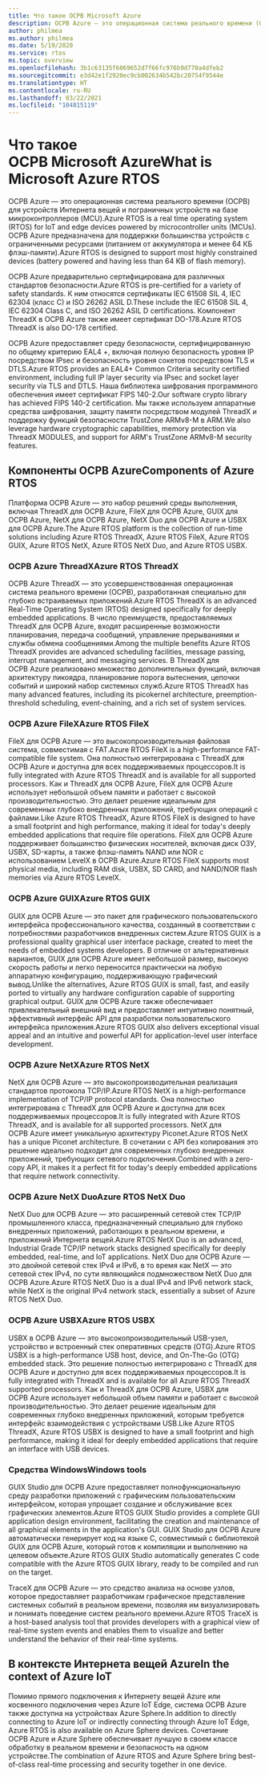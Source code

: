 ```yaml
---
title: Что такое ОСРВ Microsoft Azure
description: ОСРВ Azure — это операционная система реального времени (ОСРВ) для устройств Интернета вещей и пограничных устройств на базе микроконтроллеров (MCU).
author: philmea
ms.author: philmea
ms.date: 5/19/2020
ms.service: rtos
ms.topic: overview
ms.openlocfilehash: 3b1c63135f6069652d7f66fc976b9d770a4dfeb2
ms.sourcegitcommit: e3d42e1f2920ec9cb002634b542bc20754f9544e
ms.translationtype: HT
ms.contentlocale: ru-RU
ms.lasthandoff: 03/22/2021
ms.locfileid: "104815119"
---
```

# <a name="what-is-microsoft-azure-rtos"></a><span data-ttu-id="bea1e-103">Что такое ОСРВ Microsoft Azure</span><span class="sxs-lookup"><span data-stu-id="bea1e-103">What is Microsoft Azure RTOS</span></span>

<span data-ttu-id="bea1e-104">ОСРВ Azure — это операционная система реального времени (ОСРВ) для устройств Интернета вещей и пограничных устройств на базе микроконтроллеров (MCU).</span><span class="sxs-lookup"><span data-stu-id="bea1e-104">Azure RTOS is a real time operating system (RTOS) for IoT and edge devices powered by microcontroller units (MCUs).</span></span> <span data-ttu-id="bea1e-105">ОСРВ Azure предназначена для поддержки большинства устройств с ограниченными ресурсами (питанием от аккумулятора и менее 64 КБ флэш-памяти).</span><span class="sxs-lookup"><span data-stu-id="bea1e-105">Azure RTOS is designed to support most highly constrained devices (battery powered and having less than 64 KB of flash memory).</span></span>
 
<span data-ttu-id="bea1e-106">ОСРВ Azure предварительно сертифицирована для различных стандартов безопасности.</span><span class="sxs-lookup"><span data-stu-id="bea1e-106">Azure RTOS is pre-certified for a variety of safety standards.</span></span> <span data-ttu-id="bea1e-107">К ним относятся сертификаты IEC 61508 SIL 4, IEC 62304 (класс C) и ISO 26262 ASIL D.</span><span class="sxs-lookup"><span data-stu-id="bea1e-107">These include the IEC 61508 SIL 4, IEC 62304 Class C, and ISO 26262 ASIL D certifications.</span></span> <span data-ttu-id="bea1e-108">Компонент ThreadX в ОСРВ Azure также имеет сертификат DO-178.</span><span class="sxs-lookup"><span data-stu-id="bea1e-108">Azure RTOS ThreadX is also DO-178 certified.</span></span>

<span data-ttu-id="bea1e-109">ОСРВ Azure предоставляет среду безопасности, сертифицированную по общему критерию EAL4 +, включая полную безопасность уровня IP посредством IPsec и безопасность уровня сокетов посредством TLS и DTLS.</span><span class="sxs-lookup"><span data-stu-id="bea1e-109">Azure RTOS provides an EAL4+ Common Criteria security certified environment, including full IP layer security via IPsec and socket layer security via TLS and DTLS.</span></span> <span data-ttu-id="bea1e-110">Наша библиотека шифрования программного обеспечения имеет сертификат FIPS 140-2.</span><span class="sxs-lookup"><span data-stu-id="bea1e-110">Our software crypto library has achieved FIPS 140-2 certification.</span></span> <span data-ttu-id="bea1e-111">Мы также используем аппаратные средства шифрования, защиту памяти посредством модулей ThreadX и поддержку функций безопасности TrustZone ARMv8-M в ARM.</span><span class="sxs-lookup"><span data-stu-id="bea1e-111">We also leverage hardware cryptographic capabilities, memory protection via ThreadX MODULES, and support for ARM's TrustZone ARMv8-M security features.</span></span>

## <a name="components-of-azure-rtos"></a><span data-ttu-id="bea1e-112">Компоненты ОСРВ Azure</span><span class="sxs-lookup"><span data-stu-id="bea1e-112">Components of Azure RTOS</span></span>

<span data-ttu-id="bea1e-113">Платформа ОСРВ Azure — это набор решений среды выполнения, включая ThreadX для ОСРВ Azure, FileX для ОСРВ Azure, GUIX для ОСРВ Azure, NetX для ОСРВ Azure, NetX Duo для ОСРВ Azure и USBX для ОСРВ Azure.</span><span class="sxs-lookup"><span data-stu-id="bea1e-113">The Azure RTOS platform is the collection of run-time solutions including Azure RTOS ThreadX, Azure RTOS FileX, Azure RTOS GUIX, Azure RTOS NetX, Azure RTOS NetX Duo, and Azure RTOS USBX.</span></span>

### <a name="azure-rtos-threadx"></a><span data-ttu-id="bea1e-114">ОСРВ Azure ThreadX</span><span class="sxs-lookup"><span data-stu-id="bea1e-114">Azure RTOS ThreadX</span></span>

<span data-ttu-id="bea1e-115">ОСРВ Azure ThreadX — это усовершенствованная операционная система реального времени (ОСРВ), разработанная специально для глубоко встраиваемых приложений.</span><span class="sxs-lookup"><span data-stu-id="bea1e-115">Azure RTOS ThreadX is an advanced Real-Time Operating System (RTOS) designed specifically for deeply embedded applications.</span></span> <span data-ttu-id="bea1e-116">В число преимуществ, предоставляемых ThreadX для ОСРВ Azure, входят расширенные возможности планирования, передача сообщений, управление прерываниями и службы обмена сообщениями.</span><span class="sxs-lookup"><span data-stu-id="bea1e-116">Among the multiple benefits Azure RTOS ThreadX provides are advanced scheduling facilities, message passing, interrupt management, and messaging services.</span></span> <span data-ttu-id="bea1e-117">В ThreadX для ОСРВ Azure реализовано множество дополнительных функций, включая архитектуру пикоядра, планирование порога вытеснения, цепочки событий и широкий набор системных служб.</span><span class="sxs-lookup"><span data-stu-id="bea1e-117">Azure RTOS ThreadX has many advanced features, including its picokernel architecture, preemption-threshold scheduling, event-chaining, and a rich set of system services.</span></span>

### <a name="azure-rtos-filex"></a><span data-ttu-id="bea1e-118">ОСРВ Azure FileX</span><span class="sxs-lookup"><span data-stu-id="bea1e-118">Azure RTOS FileX</span></span>

<span data-ttu-id="bea1e-119">FileX для ОСРВ Azure — это высокопроизводительная файловая система, совместимая с FAT.</span><span class="sxs-lookup"><span data-stu-id="bea1e-119">Azure RTOS FileX is a high-performance FAT-compatible file system.</span></span> <span data-ttu-id="bea1e-120">Она полностью интегрирована с ThreadX для ОСРВ Azure и доступна для всех поддерживаемых процессоров.</span><span class="sxs-lookup"><span data-stu-id="bea1e-120">It is fully integrated with Azure RTOS ThreadX and is available for all supported processors.</span></span> <span data-ttu-id="bea1e-121">Как и ThreadX для ОСРВ Azure, FileX для ОСРВ Azure использует небольшой объем памяти и работает с высокой производительностью. Это делает решение идеальным для современных глубоко внедренных приложений, требующих операций с файлами.</span><span class="sxs-lookup"><span data-stu-id="bea1e-121">Like Azure RTOS ThreadX, Azure RTOS FileX is designed to have a small footprint and high performance, making it ideal for today's deeply embedded applications that require file operations.</span></span> <span data-ttu-id="bea1e-122">FileX для ОСРВ Azure поддерживает большинство физических носителей, включая диск ОЗУ, USBX, SD-карты, а также флэш-память NAND или NOR с использованием LevelX в ОСРВ Azure.</span><span class="sxs-lookup"><span data-stu-id="bea1e-122">Azure RTOS FileX supports most physical media, including RAM disk, USBX, SD CARD, and NAND/NOR flash memories via Azure RTOS LevelX.</span></span>

### <a name="azure-rtos-guix"></a><span data-ttu-id="bea1e-123">ОСРВ Azure GUIX</span><span class="sxs-lookup"><span data-stu-id="bea1e-123">Azure RTOS GUIX</span></span>

<span data-ttu-id="bea1e-124">GUIX для ОСРВ Azure — это пакет для графического пользовательского интерфейса профессионального качества, созданный в соответствии с потребностями разработчиков внедренных систем.</span><span class="sxs-lookup"><span data-stu-id="bea1e-124">Azure RTOS GUIX is a professional quality graphical user interface package, created to meet the needs of embedded systems developers.</span></span> <span data-ttu-id="bea1e-125">В отличие от альтернативных вариантов, GUIX для ОСРВ Azure имеет небольшой размер, высокую скорость работы и легко переносится практически на любую аппаратную конфигурацию, поддерживающую графический вывод.</span><span class="sxs-lookup"><span data-stu-id="bea1e-125">Unlike the alternatives, Azure RTOS GUIX is small, fast, and easily ported to virtually any hardware configuration capable of supporting graphical output.</span></span> <span data-ttu-id="bea1e-126">GUIX для ОСРВ Azure также обеспечивает привлекательный внешний вид и предоставляет интуитивно понятный, эффективный интерфейс API для разработки пользовательского интерфейса приложения.</span><span class="sxs-lookup"><span data-stu-id="bea1e-126">Azure RTOS GUIX also delivers exceptional visual appeal and an intuitive and powerful API for application-level user interface development.</span></span>

### <a name="azure-rtos-netx"></a><span data-ttu-id="bea1e-127">ОСРВ Azure NetX</span><span class="sxs-lookup"><span data-stu-id="bea1e-127">Azure RTOS NetX</span></span>

<span data-ttu-id="bea1e-128">NetX для ОСРВ Azure — это высокопроизводительная реализация стандартов протокола TCP/IP.</span><span class="sxs-lookup"><span data-stu-id="bea1e-128">Azure RTOS NetX is a high-performance implementation of TCP/IP protocol standards.</span></span> <span data-ttu-id="bea1e-129">Она полностью интегрирована с ThreadX для ОСРВ Azure и доступна для всех поддерживаемых процессоров.</span><span class="sxs-lookup"><span data-stu-id="bea1e-129">It is fully integrated with Azure RTOS ThreadX, and is available for all supported processors.</span></span> <span data-ttu-id="bea1e-130">NetX для ОСРВ Azure имеет уникальную архитектуру Piconet.</span><span class="sxs-lookup"><span data-stu-id="bea1e-130">Azure RTOS NetX has a unique Piconet architecture.</span></span> <span data-ttu-id="bea1e-131">В сочетании с API без копирования это решение идеально подходит для современных глубоко внедренных приложений, требующих сетевого подключения.</span><span class="sxs-lookup"><span data-stu-id="bea1e-131">Combined with a zero-copy API, it makes it a perfect fit for today's deeply embedded applications that require network connectivity.</span></span>

### <a name="azure-rtos-netx-duo"></a><span data-ttu-id="bea1e-132">ОСРВ Azure NetX Duo</span><span class="sxs-lookup"><span data-stu-id="bea1e-132">Azure RTOS NetX Duo</span></span>

<span data-ttu-id="bea1e-133">NetX Duo для ОСРВ Azure — это расширенный сетевой стек TCP/IP промышленного класса, предназначенный специально для глубоко внедренных приложений, работающих в реальном времени, и приложений Интернета вещей.</span><span class="sxs-lookup"><span data-stu-id="bea1e-133">Azure RTOS NetX Duo is an advanced, Industrial Grade TCP/IP network stacks designed specifically for deeply embedded, real-time, and IoT applications.</span></span> <span data-ttu-id="bea1e-134">NetX Duo для ОСРВ Azure — это двойной сетевой стек IPv4 и IPv6, в то время как NetX — это сетевой стек IPv4, по сути являющийся подмножеством NetX Duo для ОСРВ Azure.</span><span class="sxs-lookup"><span data-stu-id="bea1e-134">Azure RTOS NetX Duo is a dual IPv4 and IPv6 network stack, while NetX is the original IPv4 network stack, essentially a subset of Azure RTOS NetX Duo.</span></span>

### <a name="azure-rtos-usbx"></a><span data-ttu-id="bea1e-135">ОСРВ Azure USBX</span><span class="sxs-lookup"><span data-stu-id="bea1e-135">Azure RTOS USBX</span></span>

<span data-ttu-id="bea1e-136">USBX в ОСРВ Azure — это высокопроизводительный USB-узел, устройство и встроенный стек оперативных средств (OTG).</span><span class="sxs-lookup"><span data-stu-id="bea1e-136">Azure RTOS USBX is a high-performance USB host, device, and On-The-Go (OTG) embedded stack.</span></span> <span data-ttu-id="bea1e-137">Это решение полностью интегрировано с ThreadX для ОСРВ Azure и доступно для всех поддерживаемых процессоров.</span><span class="sxs-lookup"><span data-stu-id="bea1e-137">It is fully integrated with ThreadX and is available for all Azure RTOS ThreadX supported processors.</span></span> <span data-ttu-id="bea1e-138">Как и ThreadX для ОСРВ Azure, USBX для ОСРВ Azure использует небольшой объем памяти и работает с высокой производительностью. Это делает решение идеальным для современных глубоко внедренных приложений, которым требуется интерфейс взаимодействия с устройствами USB.</span><span class="sxs-lookup"><span data-stu-id="bea1e-138">Like Azure RTOS ThreadX, Azure RTOS USBX is designed to have a small footprint and high performance, making it ideal for deeply embedded applications that require an interface with USB devices.</span></span>

### <a name="windows-tools"></a><span data-ttu-id="bea1e-139">Средства Windows</span><span class="sxs-lookup"><span data-stu-id="bea1e-139">Windows tools</span></span>

<span data-ttu-id="bea1e-140">GUIX Studio для ОСРВ Azure предоставляет полнофункциональную среду разработки приложений с графическим пользовательским интерфейсом, которая упрощает создание и обслуживание всех графических элементов.</span><span class="sxs-lookup"><span data-stu-id="bea1e-140">Azure RTOS GUIX Studio provides a complete GUI application design environment, facilitating the creation and maintenance of all graphical elements in the application's GUI.</span></span> <span data-ttu-id="bea1e-141">GUIX Studio для ОСРВ Azure автоматически генерирует код на языке C, совместимый с библиотекой GUIX для ОСРВ Azure, который готов к компиляции и выполнению на целевом объекте.</span><span class="sxs-lookup"><span data-stu-id="bea1e-141">Azure RTOS GUIX Studio automatically generates C code compatible with the Azure RTOS GUIX library, ready to be compiled and run on the target.</span></span>

<span data-ttu-id="bea1e-142">TraceX для ОСРВ Azure — это средство анализа на основе узлов, которое предоставляет разработчикам графическое представление системных событий в реальном времени, позволяя им визуализировать и понимать поведение систем реального времени.</span><span class="sxs-lookup"><span data-stu-id="bea1e-142">Azure RTOS TraceX is a host-based analysis tool that provides developers with a graphical view of real-time system events and enables them to visualize and better understand the behavior of their real-time systems.</span></span>

## <a name="in-the-context-of-azure-iot"></a><span data-ttu-id="bea1e-143">В контексте Интернета вещей Azure</span><span class="sxs-lookup"><span data-stu-id="bea1e-143">In the context of Azure IoT</span></span>

<span data-ttu-id="bea1e-144">Помимо прямого подключения к Интернету вещей Azure или косвенного подключения через Azure IoT Edge, система ОСРВ Azure также доступна на устройствах Azure Sphere.</span><span class="sxs-lookup"><span data-stu-id="bea1e-144">In addition to directly connecting to Azure IoT or indirectly connecting through Azure IoT Edge, Azure RTOS is also available on Azure Sphere devices.</span></span> <span data-ttu-id="bea1e-145">Сочетание ОСРВ Azure и Azure Sphere обеспечивает лучшую в своем классе обработку в реальном времени и безопасность на одном устройстве.</span><span class="sxs-lookup"><span data-stu-id="bea1e-145">The combination of Azure RTOS and Azure Sphere bring best-of-class real-time processing and security together in one device.</span></span>

